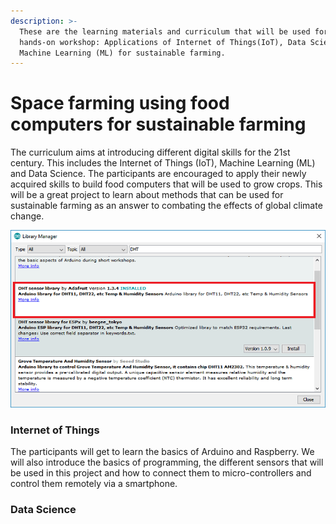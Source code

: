 ```yaml
---
description: >-
  These are the learning materials and curriculum that will be used for the
  hands-on workshop: Applications of Internet of Things(IoT), Data Science and
  Machine Learning (ML) for sustainable farming.‌
---
```


# Space farming using food computers for sustainable farming

The curriculum aims at introducing different digital skills for the 21st century. This includes the Internet of Things \(IoT\), Machine Learning \(ML\) and Data Science. The participants are encouraged to apply their newly acquired skills to build food computers that will be used to grow crops. This will be a great project to learn about methods that can be used for sustainable farming as an answer to combating the effects of global climate change.‌

![](.gitbook/assets/image.png)

### Internet of Things <a id="internet-of-things"></a>

‌The participants will get to learn the basics of Arduino and Raspberry. We will also introduce the basics of programming, the different sensors that will be used in this project and how to connect them to micro-controllers and control them remotely via a smartphone.‌

### Data Science <a id="data-science"></a>

‌  


